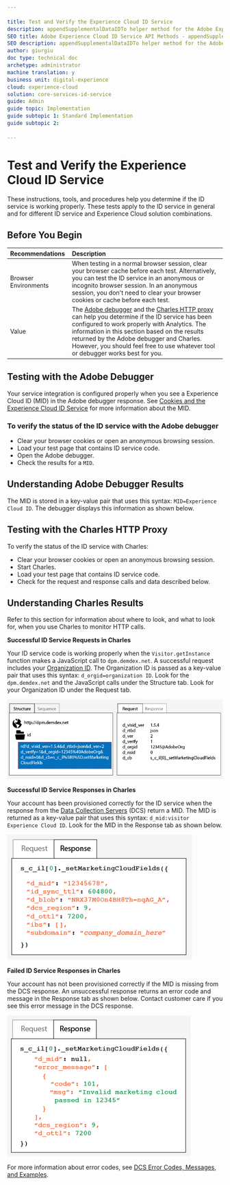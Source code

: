 ```yaml
---

title: Test and Verify the Experience Cloud ID Service
description: appendSupplementalDataIDTo helper method for the Adobe Experience Cloud ID Service API
SEO title: Adobe Experience Cloud ID Service API Methods - appendSupplementalDataIDTo
SEO description: appendSupplementalDataIDTo helper method for the Adobe Experience Cloud ID Service API
author: giurgiu
doc type: technical doc
archetype: administrator
machine translation: y
business unit: digital-experience
cloud: experience-cloud
solution: core-services-id-service
guide: Admin
guide topic: Implementation
guide subtopic 1: Standard Implementation
guide subtopic 2:

---
```


# Test and Verify the Experience Cloud ID Service

These instructions, tools, and procedures help you determine if the ID service is working properly. These tests apply to the ID service in general and for different ID service and Experience Cloud solution combinations.

## Before You Begin

| Recommendations      | Description                                                                                                                                                                                                                                                                                                                                                                                                                                |
| :------------------- | :---------------------------------------------------------------------------------------------------------------------------------------------------------------------------------------------------------------------------------------------------------------------------------------------------------------------------------------------------------------------------------------------------------------------------------------------- |
| Browser Environments | When testing in a normal browser session, clear your browser cache before each test. Alternatively, you can test the ID service in an anonymous or incognito browser session. In an anonymous session, you don't need to clear your browser cookies or cache before each test.                                                                                                                                                                  |
| Value                | The [Adobe debugger](https://marketing.adobe.com/resources/help/en_US/sc/implement/debugger.html) and the [Charles HTTP proxy](https://www.charlesproxy.com/) can help you determine if the ID service has been configured to work properly with Analytics. The information in this section based on the results returned by the Adobe debugger and Charles. However, you should feel free to use whatever tool or debugger works best for you. |

## Testing with the Adobe Debugger

Your service integration is configured properly when you see a Experience Cloud ID \(MID\) in the Adobe debugger response. See [Cookies and the Experience Cloud ID Service](mcvid_cookies.html#) for more information about the MID.

### To verify the status of the ID service with the Adobe debugger

* Clear your browser cookies or open an anonymous browsing session.
* Load your test page that contains ID service code.
* Open the Adobe debugger.
* Check the results for a `MID`.
## Understanding Adobe Debugger Results

The MID is stored in a key-value pair that uses this syntax: `MID=Experience Cloud ID`. The debugger displays this information as shown below.

<!-- BAD TABLE
|Implementation Status|Description|
|---------------------|-----------|
|  **Success** 

 | The ID service has been implemented properly if you see a response that looks similar to this:

  2.   `mid=20265673158980419722735089753036633573` 
  If you're an Analytics customer, you may see an Analytics ID \(AID\) in addition to the MID. This happens:

 -   With some of your early/long-time site visitors.
-   If you have a grace period enabled.

 |
|  **Failure** 

 | Contact [customer care](https://helpx.adobe.com/marketing-cloud/contact-support.html) if the debugger:

 -   Does not return a MID.
-   Returns an error message that indicates your partner ID has not been provisioned.

 |
-->
## Testing with the Charles HTTP Proxy

To verify the status of the ID service with Charles:

+ Clear your browser cookies or open an anonymous browsing session.
+ Start Charles.
+ Load your test page that contains ID service code.
+ Check for the request and response calls and data described below.

## Understanding Charles Results

Refer to this section for information about where to look, and what to look for, when you use Charles to monitor HTTP calls.

 **Successful ID Service Requests in Charles** 

Your ID service code is working properly when the `Visitor.getInstance` function makes a JavaScript call to `dpm.demdex.net`. A successful request includes your [Organization ID](mcvid-requirements.html#section_A02F537129A64FFBB690D5738D360C26). The Organization ID is passed as a key-value pair that uses this syntax: `d_orgid=organization ID`. Look for the `dpm.demdex.net` and the JavaScript calls under the Structure tab. Look for your Organization ID under the Request tab.

 ![](media/implementation-standard-test-verify/charles_request.png) 

 **Successful ID Service Responses in Charles** 

Your account has been provisioned correctly for the ID service when the response from the [Data Collection Servers](https://marketing.adobe.com/resources/help/en_US/aam/c_compcollect.html) \(DCS\) return a MID. The MID is returned as a key-value pair that uses this syntax: `d_mid:visitor Experience Cloud ID`. Look for the MID in the Response tab as shown below.

 ![](media/implementation-standard-test-verify/charles_response_success.png) 

 **Failed ID Service Responses in Charles** 

Your account has not been provisioned correctly if the MID is missing from the DCS response. An unsuccessful response returns an error code and message in the Response tab as shown below. Contact customer care if you see this error message in the DCS response.

 ![](media/implementation-standard-test-verify/charles_response_unsuccessful.png) 


For more information about error codes, see [DCS Error Codes, Messages, and Examples](https://marketing.adobe.com/resources/help/en_US/aam/dcs_error_codes.html).
